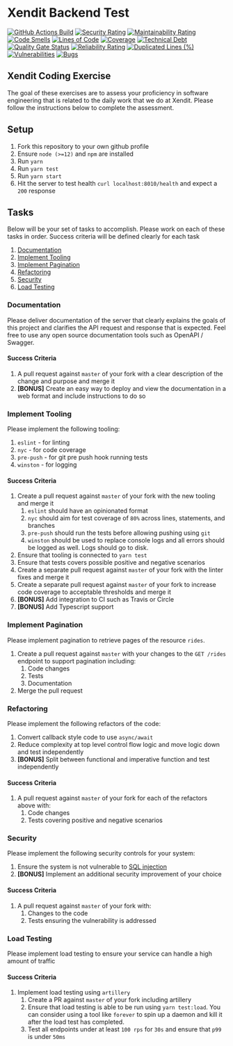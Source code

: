 # Xendit Backend Test

[![GitHub Actions Build](https://github.com/rafiandria23/xendit-backend-test/actions/workflows/ci.yaml/badge.svg)](https://github.com/rafiandria23/xendit-backend-test/actions/workflows/ci.yaml)
[![Security Rating](https://sonarcloud.io/api/project_badges/measure?project=rafiandria23_xendit-backend-test&metric=security_rating)](https://sonarcloud.io/summary/new_code?id=rafiandria23_xendit-backend-test)
[![Maintainability Rating](https://sonarcloud.io/api/project_badges/measure?project=rafiandria23_xendit-backend-test&metric=sqale_rating)](https://sonarcloud.io/summary/new_code?id=rafiandria23_xendit-backend-test)
[![Code Smells](https://sonarcloud.io/api/project_badges/measure?project=rafiandria23_xendit-backend-test&metric=code_smells)](https://sonarcloud.io/summary/new_code?id=rafiandria23_xendit-backend-test)
[![Lines of Code](https://sonarcloud.io/api/project_badges/measure?project=rafiandria23_xendit-backend-test&metric=ncloc)](https://sonarcloud.io/summary/new_code?id=rafiandria23_xendit-backend-test)
[![Coverage](https://sonarcloud.io/api/project_badges/measure?project=rafiandria23_xendit-backend-test&metric=coverage)](https://sonarcloud.io/summary/new_code?id=rafiandria23_xendit-backend-test)
[![Technical Debt](https://sonarcloud.io/api/project_badges/measure?project=rafiandria23_xendit-backend-test&metric=sqale_index)](https://sonarcloud.io/summary/new_code?id=rafiandria23_xendit-backend-test)
[![Quality Gate Status](https://sonarcloud.io/api/project_badges/measure?project=rafiandria23_xendit-backend-test&metric=alert_status)](https://sonarcloud.io/summary/new_code?id=rafiandria23_xendit-backend-test)
[![Reliability Rating](https://sonarcloud.io/api/project_badges/measure?project=rafiandria23_xendit-backend-test&metric=reliability_rating)](https://sonarcloud.io/summary/new_code?id=rafiandria23_xendit-backend-test)
[![Duplicated Lines (%)](https://sonarcloud.io/api/project_badges/measure?project=rafiandria23_xendit-backend-test&metric=duplicated_lines_density)](https://sonarcloud.io/summary/new_code?id=rafiandria23_xendit-backend-test)
[![Vulnerabilities](https://sonarcloud.io/api/project_badges/measure?project=rafiandria23_xendit-backend-test&metric=vulnerabilities)](https://sonarcloud.io/summary/new_code?id=rafiandria23_xendit-backend-test)
[![Bugs](https://sonarcloud.io/api/project_badges/measure?project=rafiandria23_xendit-backend-test&metric=bugs)](https://sonarcloud.io/summary/new_code?id=rafiandria23_xendit-backend-test)

## Xendit Coding Exercise

The goal of these exercises are to assess your proficiency in software engineering that is related to the daily work that we do at Xendit. Please follow the instructions below to complete the assessment.

## Setup

1. Fork this repository to your own github profile
2. Ensure `node (>=12)` and `npm` are installed
3. Run `yarn`
4. Run `yarn test`
5. Run `yarn start`
6. Hit the server to test health `curl localhost:8010/health` and expect a `200` response

## Tasks

Below will be your set of tasks to accomplish. Please work on each of these tasks in order. Success criteria will be defined clearly for each task

1. [Documentation](#documentation)
2. [Implement Tooling](#implement-tooling)
3. [Implement Pagination](#implement-pagination)
4. [Refactoring](#refactoring)
5. [Security](#security)
6. [Load Testing](#load-testing)

### Documentation

Please deliver documentation of the server that clearly explains the goals of this project and clarifies the API request and response that is expected.
Feel free to use any open source documentation tools such as OpenAPI / Swagger.

#### Success Criteria

1. A pull request against `master` of your fork with a clear description of the change and purpose and merge it
2. **[BONUS]** Create an easy way to deploy and view the documentation in a web format and include instructions to do so

### Implement Tooling

Please implement the following tooling:

1. `eslint` - for linting
2. `nyc` - for code coverage
3. `pre-push` - for git pre push hook running tests
4. `winston` - for logging

#### Success Criteria

1. Create a pull request against `master` of your fork with the new tooling and merge it
   1. `eslint` should have an opinionated format
   2. `nyc` should aim for test coverage of `80%` across lines, statements, and branches
   3. `pre-push` should run the tests before allowing pushing using `git`
   4. `winston` should be used to replace console logs and all errors should be logged as well. Logs should go to disk.
2. Ensure that tooling is connected to `yarn test`
3. Ensure that tests covers possible positive and negative scenarios
4. Create a separate pull request against `master` of your fork with the linter fixes and merge it
5. Create a separate pull request against `master` of your fork to increase code coverage to acceptable thresholds and merge it
6. **[BONUS]** Add integration to CI such as Travis or Circle
7. **[BONUS]** Add Typescript support

### Implement Pagination

Please implement pagination to retrieve pages of the resource `rides`.

1. Create a pull request against `master` with your changes to the `GET /rides` endpoint to support pagination including:
   1. Code changes
   2. Tests
   3. Documentation
2. Merge the pull request

### Refactoring

Please implement the following refactors of the code:

1. Convert callback style code to use `async/await`
2. Reduce complexity at top level control flow logic and move logic down and test independently
3. **[BONUS]** Split between functional and imperative function and test independently

#### Success Criteria

1. A pull request against `master` of your fork for each of the refactors above with:
   1. Code changes
   2. Tests covering positive and negative scenarios

### Security

Please implement the following security controls for your system:

1. Ensure the system is not vulnerable to [SQL injection](https://www.owasp.org/index.php/SQL_Injection)
2. **[BONUS]** Implement an additional security improvement of your choice

#### Success Criteria

1. A pull request against `master` of your fork with:
   1. Changes to the code
   2. Tests ensuring the vulnerability is addressed

### Load Testing

Please implement load testing to ensure your service can handle a high amount of traffic

#### Success Criteria

1. Implement load testing using `artillery`
   1. Create a PR against `master` of your fork including artillery
   2. Ensure that load testing is able to be run using `yarn test:load`. You can consider using a tool like `forever` to spin up a daemon and kill it after the load test has completed.
   3. Test all endpoints under at least `100 rps` for `30s` and ensure that `p99` is under `50ms`
